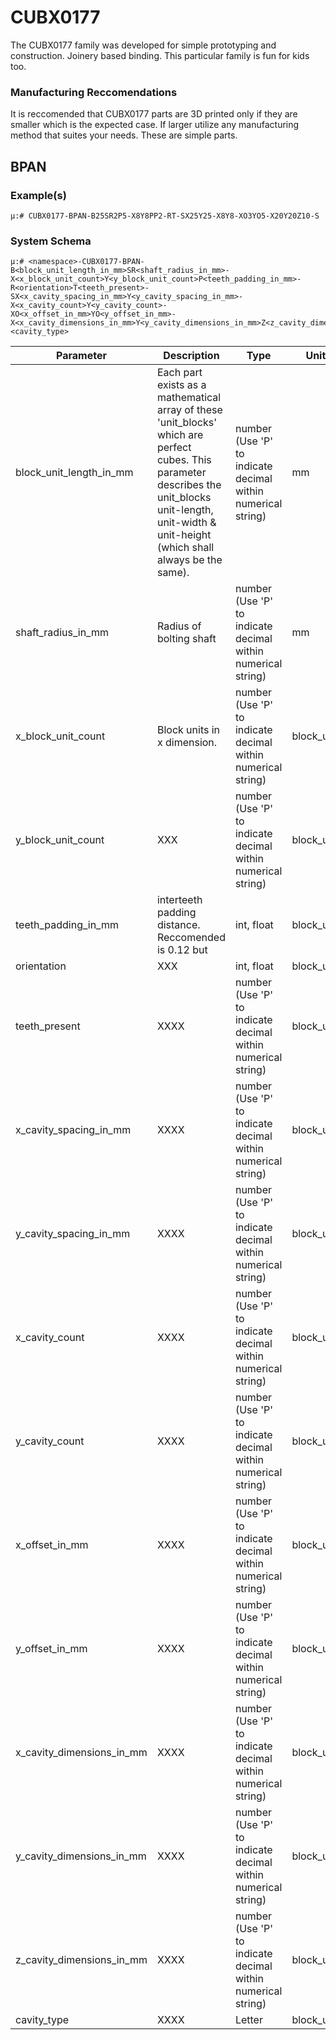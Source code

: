 # CUBX0177
The CUBX0177 family was developed for simple prototyping and construction. Joinery based binding. This particular family is fun for kids too.

### Manufacturing Reccomendations
It is reccomended that CUBX0177 parts are 3D printed only if they are smaller which is the expected case. If larger utilize any manufacturing method that suites your needs. These are simple parts.

## BPAN

### Example(s)

    μ:# CUBX0177-BPAN-B25SR2P5-X8Y8PP2-RT-SX25Y25-X8Y8-XO3YO5-X20Y20Z10-S

### System Schema

    μ:# <namespace>-CUBX0177-BPAN-B<block_unit_length_in_mm>SR<shaft_radius_in_mm>-X<x_block_unit_count>Y<y_block_unit_count>P<teeth_padding_in_mm>-R<orientation>T<teeth_present>-SX<x_cavity_spacing_in_mm>Y<y_cavity_spacing_in_mm>-X<x_cavity_count>Y<y_cavity_count>-XO<x_offset_in_mm>YO<y_offset_in_mm>-X<x_cavity_dimensions_in_mm>Y<y_cavity_dimensions_in_mm>Z<z_cavity_dimensions_in_mm>-<cavity_type>



| Parameter             | Description                    |        Type       |    Units    |    Example  |
| --------------------- | ------------------------------ | ------------------|-------------|-------------|
| block_unit_length_in_mm  | Each part exists as a mathematical array of these 'unit_blocks' which are perfect cubes. This parameter describes the unit_blocks unit-length, unit-width & unit-height (which shall always be the same). | number (Use 'P' to indicate decimal within numerical string)  |    mm    |      S       | 
| shaft_radius_in_mm  | Radius of bolting shaft | number (Use 'P' to indicate decimal within numerical string)  |     mm      |      S       | 
| x_block_unit_count  | Block units in x dimension. | number (Use 'P' to indicate decimal within numerical string)  |     block_unit      |      S       | 
| y_block_unit_count  | XXX | number (Use 'P' to indicate decimal within numerical string)  |     block_units     |      S       | 
| teeth_padding_in_mm  | interteeth padding distance. Reccomended is 0.12 but  | int, float  |     block_unit      |      S       | 
| orientation  | XXX| int, float  |     block_unit      |
| teeth_present  | XXXX | number (Use 'P' to indicate decimal within numerical string)  |     block_unit      |      S       | 
| x_cavity_spacing_in_mm  | XXXX | number (Use 'P' to indicate decimal within numerical string)  |     block_unit      |      S       | 
| y_cavity_spacing_in_mm  | XXXX | number (Use 'P' to indicate decimal within numerical string)  |     block_unit      |      S       | 
| x_cavity_count  | XXXX | number (Use 'P' to indicate decimal within numerical string)  |     block_unit      |      S       | 
| y_cavity_count  | XXXX | number (Use 'P' to indicate decimal within numerical string)  |     block_unit      |      S       | 
| x_offset_in_mm  | XXXX | number (Use 'P' to indicate decimal within numerical string)  |     block_unit      |      S       | 
| y_offset_in_mm  | XXXX | number (Use 'P' to indicate decimal within numerical string)  |     block_unit      |      S       | 
| x_cavity_dimensions_in_mm  | XXXX | number (Use 'P' to indicate decimal within numerical string)  |     block_unit      |      S       | 
| y_cavity_dimensions_in_mm  | XXXX | number (Use 'P' to indicate decimal within numerical string)  |     block_unit      |      S       | 
| z_cavity_dimensions_in_mm  | XXXX | number (Use 'P' to indicate decimal within numerical string)  |     block_unit      |      S       | 
| cavity_type  | XXXX | Letter  |     block_unit      |      S       | 
